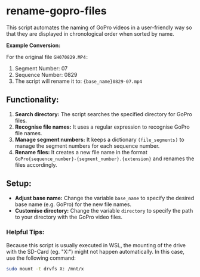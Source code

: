# rename-gopro-files

This script automates the naming of GoPro videos in a user-friendly way so that they are displayed in chronological order when sorted by name.

**Example Conversion:**

For the original file `GH070829.MP4:`
1. Segment Number: 07
2. Sequence Number: 0829
3. The script will rename it to: `{base_name}0829-07.mp4`

## Functionality:

1. **Search directory:** The script searches the specified directory for GoPro files.
2. **Recognise file names:** It uses a regular expression to recognise GoPro file names.
3. **Manage segment numbers:** It keeps a dictionary `(file_segments)` to manage the segment numbers for each sequence number.
4. **Rename files:** It creates a new file name in the format `GoPro{sequence_number}-{segment_number}.{extension}` and renames the files accordingly.

## Setup:

- **Adjust base name:** Change the variable `base_name` to specify the desired base name (e.g. GoPro) for the new file names.
- **Customise directory:** Change the variable `directory` to specify the path to your directory with the GoPro video files. 

### Helpful Tips:
Because this script is usually executed in WSL, the mounting of the drive with the SD-Card (eg. "X:") might not happen automatically. In this case, use the following command:
```bash
sudo mount -t drvfs X: /mnt/x
```
  